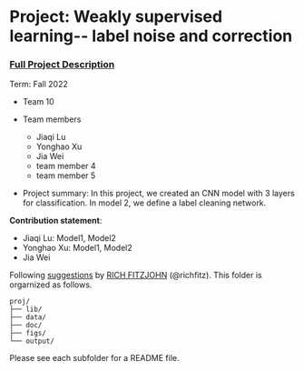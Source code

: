 # Project: Weakly supervised learning-- label noise and correction


### [Full Project Description](doc/project3_desc.md)

Term: Fall 2022

+ Team 10
+ Team members
	+ Jiaqi Lu
	+ Yonghao Xu
	+ Jia Wei
	+ team member 4
	+ team member 5

+ Project summary: In this project, we created an CNN model with 3 layers for classification. In model 2, we define a label cleaning network.
	
**Contribution statement**: 
+ Jiaqi Lu: Model1, Model2
+ Yonghao Xu: Model1, Model2
+ Jia Wei

Following [suggestions](http://nicercode.github.io/blog/2013-04-05-projects/) by [RICH FITZJOHN](http://nicercode.github.io/about/#Team) (@richfitz). This folder is orgarnized as follows.

```
proj/
├── lib/
├── data/
├── doc/
├── figs/
└── output/
```

Please see each subfolder for a README file.
